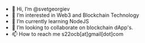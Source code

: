 - 👋 Hi, I’m @svetgeorgiev
- 👀 I’m interested in Web3 and Blockchain Technology
- 🌱 I’m currently learning NodeJS 
- 💞️ I’m looking to collaborate on blockchain dApp's.
- 📫 How to reach me s22ocb[at]gmail[dot]com

<!---
svetgeorgiev/svetgeorgiev is a ✨ special ✨ repository because its `README.md` (this file) appears on your GitHub profile.
You can click the Preview link to take a look at your changes.
--->
